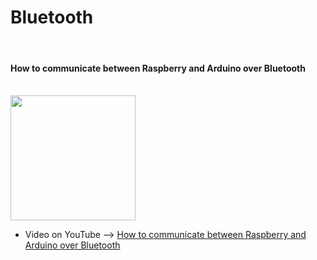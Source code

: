 <h1>Bluetooth</h1>
</br>
<h4>How to communicate between Raspberry and Arduino over Bluetooth</h4>
</br>
<img src="https://user-images.githubusercontent.com/36192933/50403084-1596ae80-079c-11e9-8f40-d44d14632816.jpg" width="200">

- Video on YouTube --> <a href="https://youtu.be/rxExVsxI9jc" target="_blank">How to communicate between Raspberry and Arduino over Bluetooth</a>
